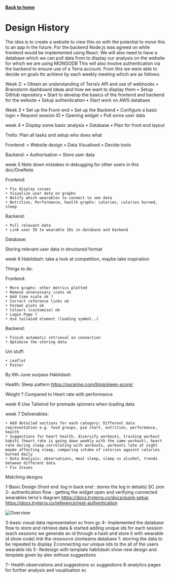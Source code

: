 [__Back to home__](../index.md)

# Design History 

The idea is to create a website to view this on with the potential to move this to an app in the future. For the backend Node.js was agreed on while frontend would be implemented using React. We will also need to have a database which we can pull data from to display our analysis on the website for which we are using MONGODB This will also involve authentication via the backend to ensure use of a Terra account. From this we were able to decide on goals tto achieve by each weekly meeting which are as follows: 
 

Week 2: 
    • Obtain an understanding of Terra’s API and use of webhooks 
    • Brainstorm dashboard ideas and how we want to display them 
    • Setup GitHub repository 
    • Start to develop the basics of the frontend and backend for the website 
    • Setup authentication 
    • Start work on AWS database 

Week 3
	• Set up the Front-end
	• Set up the Backend
	• Configure a basic login
	• Request session ID
	• Opening widget
	• Pull some user data

week 4
	• Display some basic analysis
	• Database
	• Plan for front end layout
 
Trello: Plan all tasks and setup who does what
 
Frontend:
    • Website design
    • Data Visualised
    • Decide tools
 
Backend:
    • Authorisation
    • Store user data


week 5
Note down mistakes in debugging for other users in this doc/OneNote
 
Frontend:
 
    • Fix display issues
    • Visualize user data on graphs
    • Notify which wearables to connect to see data
    • Nutrition, Performance, health graphs: calories, calories burned, sleep
 
Backend:
 
    • Pull relevant data
    • Link user ID to wearable IDs in database and backend
 
Database:
 
Storing relevant user data in structured format


week 6
Habitdash: take a look at competition, maybe take inspiration

Things to do:

Frontend:

	• More graphs: other metrics plotted
	• Remove unnecessary icons ok
	• Add time scale ok ?
	• Correct reference links ok
	• Format plots ok
	• Colours (customise) ok
	• Login Page ?
	• Use tailwind element (loading symbol..)

Backend:

	• Finish automatic retrieval on connection
	• Optimise the storing data

Uni stuff:

	• Leaflet
	• Poster

By 6th June surpass Habitdash 

Health:
Sleep pattern  https://ouraring.com/blog/sleep-score/

Weight ? Compared to
Heart rate with performance 

week 6
Use Tailwind for premade spinners when loading data


week 7
Deliverables:

	• Add detailed sections for each category: Different data representation e.g. food groups, pie chart, nutrition, performance, health
	• Suggestions for heart health, diversify workouts, tracking workout habits (heart rate is going down weekly with the same workout), heart rate during sleep correlating with workouts, workouts late at night maybe affecting sleep, comparing intake of calories against calories burned daily
	• Data Analysis: observations, meal sleep, sleep vs alcohol, trends between different data
	• Fix Issues
Matching designs



1-Basic Design (front end :log in back end : stores the log in details)
SC zion
2- authentication flow : getting the widget open and verifying connected wearables
terra's diagram https://docs.tryterra.co/docs/quick-setup 
https://docs.tryterra.co/reference/rest-authentication

<img src="assets/database1.png" alt="Overview"/>


3-basic visual data representation 
sc from gc
4- Implemented the database flow to store and retrieve data & started adding unique ids for each session (each sessions we generate an id through a hash and store it with wearable id show code) link the ressource zionteams
database 1: storring the data to be repeated to display
2:connecting our unique iids to the all of the users wearable ids
5- Redesign with template habitdash
show new design and template given by alex
without suggestions

7- Health observations and suggestions 
sc suggestions 
8-analytics pages for further analysis and vsualisation 
sc